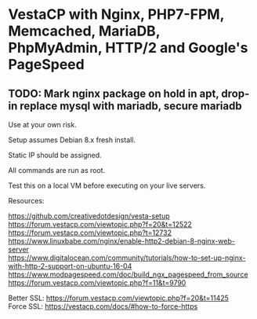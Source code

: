 # VestaCP with Nginx, PHP7-FPM, Memcached, MariaDB, PhpMyAdmin, HTTP/2 and Google's PageSpeed

## TODO: Mark nginx package on hold in apt, drop-in replace mysql with mariadb, secure mariadb

Use at your own risk.

Setup assumes Debian 8.x fresh install.

Static IP should be assigned.

All commands are run as root.

Test this on a local VM before executing on your live servers.

Resources:

https://github.com/creativedotdesign/vesta-setup
https://forum.vestacp.com/viewtopic.php?f=20&t=12522  
https://forum.vestacp.com/viewtopic.php?t=12732  
https://www.linuxbabe.com/nginx/enable-http2-debian-8-nginx-web-server  
https://www.digitalocean.com/community/tutorials/how-to-set-up-nginx-with-http-2-support-on-ubuntu-16-04  
https://www.modpagespeed.com/doc/build_ngx_pagespeed_from_source  
https://forum.vestacp.com/viewtopic.php?f=11&t=9790  

Better SSL: https://forum.vestacp.com/viewtopic.php?f=20&t=11425  
Force SSL: https://vestacp.com/docs/#how-to-force-https
